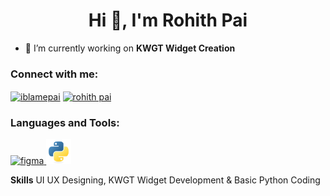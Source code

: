 <h1 align="center">Hi 👋, I'm Rohith Pai</h1>

- 🔭 I’m currently working on **KWGT Widget Creation**

<h3 align="left">Connect with me:</h3>
<p align="left">
<a href="https://instagram.com/iblamepai" target="blank"><img align="center" src="https://raw.githubusercontent.com/rahuldkjain/github-profile-readme-generator/master/src/images/icons/Social/instagram.svg" alt="iblamepai" height="30" width="40" /></a>
<a href="https://dribbble.com/RohithPai" target="blank"><img align="center" src="https://raw.githubusercontent.com/rahuldkjain/github-profile-readme-generator/master/src/images/icons/Social/dribbble.svg" alt="rohith pai" height="30" width="40" /></a>
</p>

<h3 align="left">Languages and Tools:</h3>
<p align="left"> <a href="https://www.figma.com/" target="_blank" rel="noreferrer"> <img src="https://www.vectorlogo.zone/logos/figma/figma-icon.svg" alt="figma" width="40" height="40"/> </a> <a href="https://www.python.org" target="_blank" rel="noreferrer"> <img src="https://raw.githubusercontent.com/devicons/devicon/master/icons/python/python-original.svg" alt="python" width="40" height="40"/> </a> </p>


**Skills**
UI UX Designing,
KWGT Widget Development & 
Basic Python Coding